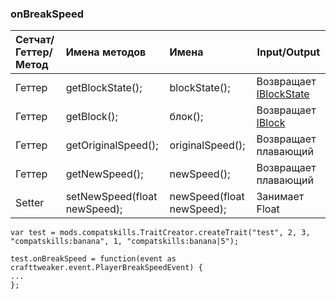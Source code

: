 ### onBreakSpeed

| Сетчат/Геттер/Метод | Имена методов                | Имена                     | Input/Output                                           |
|:------------------- |:---------------------------- |:------------------------- | ------------------------------------------------------ |
| Геттер              | getBlockState();             | blockState();             | Возвращает [IBlockState](/Vanilla/Blocks/IBlockState/) |
| Геттер              | getBlock();                  | блок();                   | Возвращает [IBlock](/Vanilla/Blocks/IBlock/)           |
| Геттер              | getOriginalSpeed();          | originalSpeed();          | Возвращает плавающий                                   |
| Геттер              | getNewSpeed();               | newSpeed();               | Возвращает плавающий                                   |
| Setter              | setNewSpeed(float newSpeed); | newSpeed(float newSpeed); | Занимает Float                                         |

    var test = mods.compatskills.TraitCreator.createTrait("test", 2, 3, "compatskills:banana", 1, "compatskills:banana|5");
    
    test.onBreakSpeed = function(event as crafttweaker.event.PlayerBreakSpeedEvent) {
    ...
    };